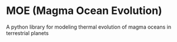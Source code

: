 # MOE (Magma Ocean Evolution)
A python library for modeling thermal evolution of magma oceans in terrestrial planets
